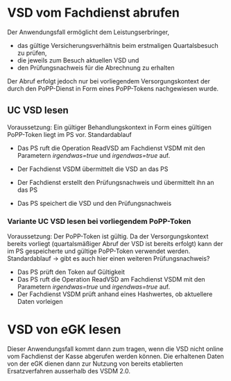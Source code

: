 # VSD vom Fachdienst abrufen
Der Anwendungsfall ermöglicht dem Leistungserbringer,
- das gültige Versicherungsverhältnis beim erstmaligen Quartalsbesuch zu prüfen,
- die jeweils zum Besuch aktuellen VSD und
- den Prüfungsnachweis für die Abrechnung zu erhalten

Der Abruf erfolgt jedoch nur bei vorliegendem Versorgungskontext der durch den PoPP-Dienst in Form eines PoPP-Tokens nachgewiesen wurde.

## UC VSD lesen
Voraussetzung: Ein gültiger Behandlungskontext in Form eines gültigen PoPP-Token liegt im PS vor.
Standardablauf
- Das PS ruft die Operation ReadVSD am Fachdienst VSDM mit den Parametern *irgendwas=true* und *irgendwas=true* auf.

- Der Fachdienst VSDM übermittelt die VSD an das PS
- Der Fachdienst erstellt den Prüfungsnachweis und übermittelt ihn an das PS
- Das PS speichert die VSD und den Prüfungsnachweis

### Variante UC VSD lesen bei vorliegendem PoPP-Token
Voraussetzung: Der PoPP-Token ist gültig. Da der Versorgungskontext bereits vorliegt (quartalsmäßiger Abruf der VSD ist bereits erfolgt) kann der im PS gespeicherte und gültige PoPP-Token verwendet werden.
Standardablauf -> gibt es auch hier einen weiteren Prüfungsnachweis?
- Das PS prüft den Token auf Gültigkeit
- Das PS ruft die Operation ReadVSD am Fachdienst VSDM mit den Parametern *irgendwas=true* und *irgendwas=true* auf.
- Der Fachdienst VSDM prüft anhand eines Hashwertes, ob aktuellere Daten vorleigen


# VSD von eGK lesen
Dieser Anwendungsfall kommt dann zum tragen, wenn die VSD nicht online vom Fachdienst der Kasse abgerufen werden können. Die erhaltenen Daten von der eGK dienen dann zur Nutzung von bereits etablierten Ersatzverfahren ausserhalb des VSDM 2.0.
